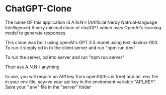 # ChatGPT-Clone
The name OF this application id A.N.N-I (Artificial Nerdy Natrual-language Intelligence)
A very minimal clone of chatGPT which uses OpenAI's learning model to generate responses.

This clone was built using openAI's GPT 3.5 model using text-davinci-003. To run it simply cd in to the client server and run "npm run dev"

To run the server, cd into server and run "npm run server"

Then ask A.N.N-i anything

to use, you will require an API key from openAI(this is free) and an .env file in your env file, say=ve your api key in the enviroment variable "API_KEY". Save your ".env" file in the "server" folder
